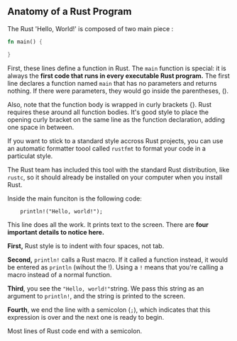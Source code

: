 ## Anatomy of a Rust Program 

The Rust 'Hello, World!' is composed of two main piece : 

```rs
fn main() {

}
``` 
First, these lines define a function in Rust. The ```main``` function is special: it is always 
the **first code that runs in every executable Rust program.** The first line declares a function named ```main``` that has no parameters and returns nothing. If there were parameters, they 
would go inside the parentheses, ().

Also, note that the function body is wrapped in curly brackets {}. Rust requires these 
around all function bodies. It's good style to place the opening curly bracket on the same
line as the function declaration, adding one space in between. 

If you want to stick to a standard style accross Rust projects, you can use an automatic 
formatter toool called ```rustfmt``` to format your code in a particulat style. 

The Rust team has included this tool with the standard Rust distribution, like ```rustc```, 
so it should already be installed on your computer when you install Rust. 

Inside the main funciton is the following code:

```    println!("Hello, world!");```

This line does all the work. It prints text to the screen. 
There are **four important details to notice here.**

**First,** Rust style is to indent with four spaces, not tab. 

**Second,** ```println!``` calls a Rust macro. If it called a function instead, it would be 
entered as ```println``` (wihout the !). Using a ```!``` means that you're calling a macro
instead of a normal function. 


**Third**, you see the ```"Hello, world!"```string. We pass this string as an argument to
```println!```, and the string is printed to the screen. 

**Fourth**, we end the line with a semicolon (```;```), which indicates that this expression
is over and the next one is ready to begin. 

Most lines of Rust code end with a semicolon. 
